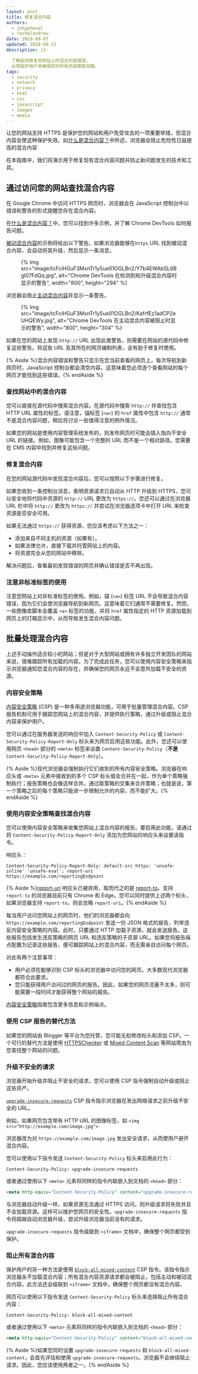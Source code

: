 ```yaml
---
layout: post
title: 修复混合内容
authors:
  - johyphenel
  - rachelandrew
date: 2019-09-07
updated: 2020-09-23
description: |2-

  了解如何修复您网站上的混合内容错误，
  从而保护用户并确保您的所有内容都能加载。
tags:
  - security
  - network
  - privacy
  - html
  - css
  - javascript
  - images
  - media
---
```


让您的网站支持 HTTPS 是保护您的网站和用户免受攻击的一项重要举措，但混合内容会使这种保护失效。如[什么是混合内容？](/what-is-mixed-content)中所述，浏览器会阻止危险性日益提高的混合内容

在本指南中，我们将演示用于修复现有混合内容问题并防止新问题发生的技术和工具。

## 通过访问您的网站查找混合内容

在 Google Chrome 中访问 HTTPS 网页时，浏览器会在 JavaScript 控制台中以错误和警告的形式提醒您存在混合内容。

在[什么是混合内容？](/what-is-mixed-content)中，您可以找到许多示例，并了解 Chrome DevTools 如何报告问题。

[被动混合内容](https://passive-mixed-content.glitch.me/)的示例将给出以下警告。如果浏览器能够在`https` URL 找到被动混合内容，会自动将其升级，然后显示一条消息。

<figure>{% Img src="image/tcFciHGuF3MxnTr1y5ue01OGLBn2/Y7b4EWAbSL6BgI07FdQq.jpg", alt="Chrome DevTools 在检测到和升级混合内容时显示的警告", width="800", height="294" %}</figure>

浏览器会阻止[主动混合内容](https://active-mixed-content.glitch.me/)并显示一条警告。

<figure>{% Img src="image/tcFciHGuF3MxnTr1y5ue01OGLBn2/KafrfEz1adCP2eUHQEWy.jpg", alt="Chrome DevTools 在主动混合内容被阻止时显示的警告", width="800", height="304" %}</figure>

如果在您的网站上发现 `http://` URL 出现此类警告，则需要在网站的源代码中修复这些警告。将这些 URL 及其所在的网页编制列表，会有助于修复时使用。

{% Aside %}混合内容错误和警告只显示在您当前查看的网页上，每次导航到新网页时，JavaScript 控制台都会清空内容。这意味着您必须逐个查看网站的每个网页才能找到这些错误。{% endAside %}

### 查找网站中的混合内容

您可以直接在源代码中搜索混合内容。在源代码中搜索 `http://` 并查找包含 HTTP URL 属性的标签。请注意，锚标签 (`<a>`) 的 `href` 属性中包含 `http://` 通常不是混合内容问题，稍后将讨论一些值得注意的例外情况。

如果您的网站是使用内容管理系统发布的，则发布网页时可能会插入指向不安全 URL 的链接。例如，图像可能包含一个完整的 URL 而不是一个相对路径。您需要在 CMS 内容中找到并修复这些问题。

### 修复混合内容

在您的网站源代码中发现混合内容后，您可以按照以下步骤进行修复。

如果您收到一条控制台消息，表明资源请求已自动从 HTTP 升级到 HTTPS，您可以安全地将代码中资源的 `http://` URL 更改为 `https://`。您还可以通过在浏览器 URL 栏中将 `http://` 更改为 `https://` 并尝试在浏览器选项卡中打开 URL 来检查资源是否安全可用。

如果无法通过 `https://` 获得资源，您应该考虑以下方法之一：

- 添加来自不同主机的资源（如果有）。
- 如果法律允许，直接下载并托管网站上的内容。
- 将资源完全从您的网站中移除。

解决问题后，查看最初发现错误的网页并确认错误是否不再出现。

### 注意非标准标签的使用

注意您网站上对非标准标签的使用。例如，锚 (`<a>`) 标签 URL 不会导致混合内容错误，因为它们会使浏览器导航到新网页。这意味着它们通常不需要修复。然而，一些图像库脚本会覆盖 `<a>` 标签的功能，并将 `href` 属性指定的 HTTP 资源加载到网页上的灯箱显示中，从而导致发生混合内容问题。

## 批量处理混合内容

上述手动操作适合较小的网站；但是对于大型网站或拥有许多独立开发团队的网站来说，很难跟踪所有加载的内容。为了完成此任务，您可以使用内容安全策略来指示浏览器通知您混合内容的存在，并确保您的网页永远不会意外加载不安全的资源。

### 内容安全策略

[内容安全策略](/csp/) (CSP) 是一种多用途浏览器功能，可用于批量管理混合内容。CSP 报告机制可用于跟踪您网站上的混合内容，并提供执行策略，通过升级或阻止混合内容来保护用户。

您可以通过在服务器发送的响应中加入 `Content-Security-Policy` 或 `Content-Security-Policy-Report-Only` 标头来为网页启用这些功能。此外，您还可以使用网页 `<head>` 部分的 `<meta>` 标签来设置 `Content-Security-Policy`（**不是** `Content-Security-Policy-Report-Only`）。

{% Aside %}现代浏览器会强制执行它们收到的所有内容安全策略。浏览器在响应头或 `<meta>` 元素中接收到的多个 CSP 标头值会合并在一起，作为单个策略强制执行；报告策略也会像这样合并。通过取策略的交集来合并策略；也就是说，第一个策略之后的每个策略只能进一步限制允许的内容，而不能扩大。{% endAside %}

### 使用内容安全策略查找混合内容

您可以使用内容安全策略来收集您网站上混合内容的报告。要启用此功能，请通过将 `Content-Security-Policy-Report-Only` 添加为您网站的响应头来设置该指令。

响应头：

`Content-Security-Policy-Report-Only: default-src https: 'unsafe-inline' 'unsafe-eval'; report-uri https://example.com/reportingEndpoint`

{% Aside %}[report-uri](https://developer.mozilla.org/docs/Web/HTTP/Headers/Content-Security-Policy/report-uri) 响应头已被弃用，取而代之的是 [report-to](https://developer.mozilla.org/docs/Web/HTTP/Headers/Content-Security-Policy/report-to)。支持 `report-to` 的浏览器目前只有 Chrome 和 Edge。您可以同时提供上述两个标头，如果浏览器支持 `report-to`，则会忽略 `report-uri`。{% endAside %}

每当用户访问您网站上的网页时，他们的浏览器都会向 `https://example.com/reportingEndpoint` 发送一份 JSON 格式的报告，列举违反内容安全策略的内容。此时，只要通过 HTTP 加载子资源，就会发送报告。这些报告包括发生违反策略的网页 URL 和违反策略的子资源 URL。如果您将报告端点配置为记录这些报告，便可跟踪网站上的混合内容，而无需亲自访问每个网页。

对此有两个注意事项：

- 用户必须在能够识别 CSP 标头的浏览器中访问您的网页。大多数现代浏览器都符合此要求。
- 您只能获得用户访问过的网页的报告。因此，如果您的网页流量不太多，则可能需要一段时间才能获得整个网站的报告。

[内容安全策略](/csp/)指南包含更多信息和示例端点。

### 使用 CSP 报告的替代方法

如果您的网站由 Blogger 等平台为您托管，您可能无权修改标头和添加 CSP。一个可行的替代方法是使用 [HTTPSChecker](https://httpschecker.net/how-it-works#httpsChecker) 或 [Mixed Content Scan](https://github.com/bramus/mixed-content-scan) 等网站爬虫为您查找整个网站的问题。

### 升级不安全的请求

浏览器开始升级并阻止不安全的请求。您可以使用 CSP 指令强制自动升级或阻止这些资产。

[`upgrade-insecure-requests`](https://www.w3.org/TR/upgrade-insecure-requests/) CSP 指令指示浏览器在发出网络请求之前升级不安全的 URL。

例如，如果网页包含带有 HTTP URL 的图像标签，如 `<img src="http://example.com/image.jpg">`

浏览器改为对 `https://example.com/image.jpg` 发出安全请求，从而使用户避开混合内容。

您可以使用以下指令发送 `Content-Security-Policy` 标头来启用此行为：

```markup
Content-Security-Policy: upgrade-insecure-requests
```

或者通过使用以下 `<meta>` 元素将同样的指令内联嵌入到文档的 `<head>` 部分：

```html
<meta http-equiv="Content-Security-Policy" content="upgrade-insecure-requests">
```

与浏览器自动升级一样，如果资源无法通过 HTTPS 访问，则升级请求将失败并且不会加载资源。这样可以维护您网页的安全性。`upgrade-insecure-requests` 指令将超越自动浏览器升级，尝试升级浏览器当前没有的请求。

`upgrade-insecure-requests` 指令级联到 `<iframe>` 文档中，确保整个网页都受到保护。

### 阻止所有混合内容

保护用户的另一种方法是使用 [`block-all-mixed-content`](https://www.w3.org/TR/mixed-content/#strict-checking) CSP 指令。该指令指示浏览器永不加载混合内容；所有混合内容资源请求都会被阻止，包括主动和被动混合内容。此方法还会级联到 `<iframe>` 文档中，确保整个网页都没有混合内容。

网页可以使用以下指令发送 `Content-Security-Policy` 标头来选择阻止所有混合内容：

```markup
Content-Security-Policy: block-all-mixed-content
```

或者通过使用以下 `<meta>` 元素将同样的指令内联嵌入到文档的 `<head>` 部分：

```html
<meta http-equiv="Content-Security-Policy" content="block-all-mixed-content">
```

{% Aside %}如果您同时设置 `upgrade-insecure-requests` 和 `block-all-mixed-content`，会首先评估和使用 `upgrade-insecure-requests`。浏览器不会继续阻止请求。因此，您应该使用两者之一。{% endAside %}
